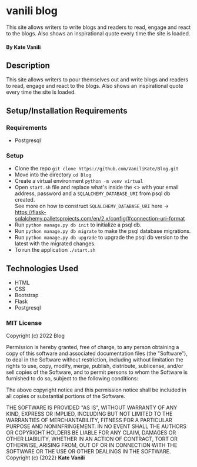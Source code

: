 # vanili blog

This site allows writers to write blogs and readers to read, engage and react to the blogs. Also shows an inspirational quote every time the site is loaded.

#### By **Kate Vanili**

## Description

This site allows writers to pour themselves out and write blogs and readers to read, engage and react to the blogs. Also shows an inspirational quote every time the site is loaded.

## Setup/Installation Requirements

### Requirements
* Postgresql

### Setup
* Clone the repo `git clone https://github.com/VaniliKate/Blog.git`
* Move into the directory `cd Blog`
* Create a virtual environment `python -m venv virtual`
* Open `start.sh` file and replace what's inside the <> with your email address, password and a `SQLALCHEMY_DATABASE_URI` from psql db created.\
See more on how to construct `SQLALCHEMY_DATABASE_URI` here -> https://flask-sqlalchemy.palletsprojects.com/en/2.x/config/#connection-uri-format
* Run `python manage.py db init` to initialize a psql db.
* Run `python manage.py db migrate` to make the psql database migrations.
* Run `python manage.py db upgrade` to upgrade the psql db version to the latest with the migrated changes.
* To run the application `./start.sh`
## Technologies Used

* HTML
* CSS
* Bootstrap
* Flask
* Postgresql

### MIT License

Copyright (c) 2022 Blog

Permission is hereby granted, free of charge, to any person obtaining a copy
of this software and associated documentation files (the "Software"), to deal
in the Software without restriction, including without limitation the rights
to use, copy, modify, merge, publish, distribute, sublicense, and/or sell
copies of the Software, and to permit persons to whom the Software is
furnished to do so, subject to the following conditions:

The above copyright notice and this permission notice shall be included in all
copies or substantial portions of the Software.

THE SOFTWARE IS PROVIDED "AS IS", WITHOUT WARRANTY OF ANY KIND, EXPRESS OR
IMPLIED, INCLUDING BUT NOT LIMITED TO THE WARRANTIES OF MERCHANTABILITY,
FITNESS FOR A PARTICULAR PURPOSE AND NONINFRINGEMENT. IN NO EVENT SHALL THE
AUTHORS OR COPYRIGHT HOLDERS BE LIABLE FOR ANY CLAIM, DAMAGES OR OTHER
LIABILITY, WHETHER IN AN ACTION OF CONTRACT, TORT OR OTHERWISE, ARISING FROM,
OUT OF OR IN CONNECTION WITH THE SOFTWARE OR THE USE OR OTHER DEALINGS IN THE
SOFTWARE.
Copyright (c) {2022} **Kate Vanili**

